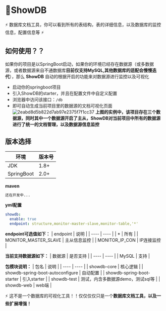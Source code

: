 # 📖ShowDB
:zap: 数据库文档工具，你可以看到所有的表结构，表的详细信息，以及数据库的监控信息，配置信息等 :zap:  

## 如何使用？？  
如果你的项目是以SpringBoot启动，如果你的环境已经存在数据源（或多数据源，或者数据源来自不通数据库**目前仅支持MySQL,其他数据库的适配会慢慢迭代**），那么 **ShowDB** 自动的根据开启的功能来对数据源进行监控以及可视化

- 启动你的springboot项目
- 引入ShowDB的starter，并且在配置文件中自定义配置
- 浏览器中访问该接口：```/db```  
- 即可自动生成当前项目里的数据源的文档可视化页面
![2eabd8d5b822d7ab97e2375f7f1cc37](https://user-images.githubusercontent.com/63331147/161767659-388c0cf6-f309-40ce-aad9-74fff61ccc04.jpg)
**上图的实例中，该项目存在三个数据源，同时其中一个数据源开启了主从，ShowDB对当前项目中所有的数据源进行了统一的文档管理，以及数据源信息监控**


## 版本选择
|  环境   | 版本号  |
|  ----  | ----  |
| JDK | 1.8+ |
| SpringBoot | 2.0+ |

**maven**
```xml
还在开发中...
```

**yml配置**
```yml
showdb:
  enable: true
  endpoint: structure,monitor-master-slave,monitor-table,'*'  
```
  
**endpoint可选值如下：**
|  endpoint   | 说明  |
|  ----  | ----  |
| * | 所有 |
| MONITOR_MASTER_SLAVE  | 主从信息监控 |
| MONITOR_IP_CON  | IP连接监控 |

**当前支持数据源如下：**
|  数据源   | 是否支持  |
|  ----  | ----  |
| MySQL | 支持 |

  
**包模块说明：**
|  包名   | 说明  |
|  ----  | ----  |
| showdb-core | 核心逻辑 |
| showdb-spring-boot-autoconfigure | 自动配置 |
| showdb-spring-boot-starter | 引入starter |
| showdb-test | 测试，内含多数据源demo，测试sql等 |
| showdb-web | web端 |

:zap: 这不是一个数据库的可视化工具！！仅仅仅仅只是一个**数据库文档工具，以及一些扩展增强！**


